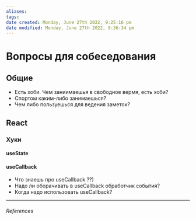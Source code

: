 ```yaml
---
aliases: 
tags: 
date created: Monday, June 27th 2022, 9:25:16 pm
date modified: Monday, June 27th 2022, 9:36:34 pm
---
```


# Вопросы для собеседования

## Общие

- Есть хоби. Чем заниимаешья в свободное вермя, есть хоби?
- Спортом каким-либо занимаешься?
- Чем либо пользуешься для ведения заметок?

## React

### Хуки

#### useState

#### useCallback

- Что знаешь про useCallback ??)
- Надо ли оборачивать в useCallback обработчик события?
- Когда надо использовать useCallback?

---

###### References
